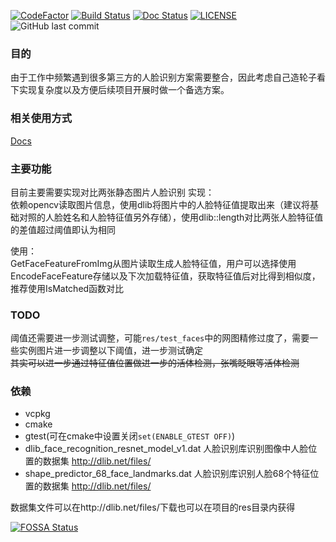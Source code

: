 
[![CodeFactor](https://www.codefactor.io/repository/github/nevermoreluo/face_lib/badge)](https://www.codefactor.io/repository/github/nevermoreluo/face_lib)
[![Build Status](https://github.com/nevermoreluo/face_lib/actions/workflows/cmake.yml/badge.svg)](https://github.com/nevermoreluo/face_lib/actions/workflows/cmake.yml)
[![Doc Status](https://github.com/nevermoreluo/face_lib/actions/workflows/doc.yml/badge.svg)](https://github.com/nevermoreluo/face_lib/actions/workflows/doc.yml)
[![LICENSE](https://img.shields.io/github/license/nevermoreluo/face_lib?style=plastic)](https://github.com/nevermoreluo/face_lib/blob/main/LICENSE)
![GitHub last commit](https://img.shields.io/github/last-commit/nevermoreluo/face_lib?style=plastic)

### 目的
由于工作中频繁遇到很多第三方的人脸识别方案需要整合，因此考虑自己造轮子看下实现复杂度以及方便后续项目开展时做一个备选方案。

### 相关使用方式
[Docs](https://nevermoreluo.github.io/face_lib/classface_1_1FaceRecognizer.html)

### 主要功能
目前主要需要实现对比两张静态图片人脸识别
实现：  
依赖opencv读取图片信息，使用dlib将图片中的人脸特征值提取出来（建议将基础对照的人脸姓名和人脸特征值另外存储），使用dlib::length对比两张人脸特征值的差值超过阈值即认为相同

使用：  
GetFaceFeatureFromImg从图片读取生成人脸特征值，用户可以选择使用EncodeFaceFeature存储以及下次加载特征值，获取特征值后对比得到相似度，推荐使用IsMatched函数对比



### TODO
阈值还需要进一步测试调整，可能`res/test_faces`中的网图精修过度了，需要一些实例图片进一步调整以下阈值，进一步测试确定  
~~其实可以进一步通过特征值位置做进一步的活体检测，张嘴眨眼等活体检测~~

### 依赖
- vcpkg
- cmake
- gtest(可在cmake中设置关闭`set(ENABLE_GTEST OFF)`)
- dlib_face_recognition_resnet_model_v1.dat 人脸识别库识别图像中人脸位置的数据集 http://dlib.net/files/
- shape_predictor_68_face_landmarks.dat  人脸识别库识别人脸68个特征位置的数据集 http://dlib.net/files/

数据集文件可以在http://dlib.net/files/下载也可以在项目的res目录内获得


[![FOSSA Status](https://app.fossa.com/api/projects/git%2Bgithub.com%2Fnevermoreluo%2Fface_lib.svg?type=large)](https://app.fossa.com/projects/git%2Bgithub.com%2Fnevermoreluo%2Fface_lib?ref=badge_large)
